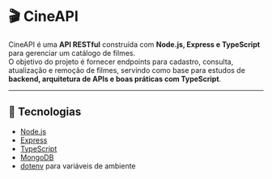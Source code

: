 
# 🎬 CineAPI

CineAPI é uma **API RESTful** construída com **Node.js, Express e TypeScript** para gerenciar um catálogo de filmes.  
O objetivo do projeto é fornecer endpoints para cadastro, consulta, atualização e remoção de filmes, servindo como base para estudos de **backend, arquitetura de APIs e boas práticas com TypeScript**.

---

## 🚀 Tecnologias

- [Node.js](https://nodejs.org/)
- [Express](https://expressjs.com/)
- [TypeScript](https://www.typescriptlang.org/)
- [MongoDB](https://www.mongodb.com/)
- [dotenv](https://www.npmjs.com/package/dotenv) para variáveis de ambiente

